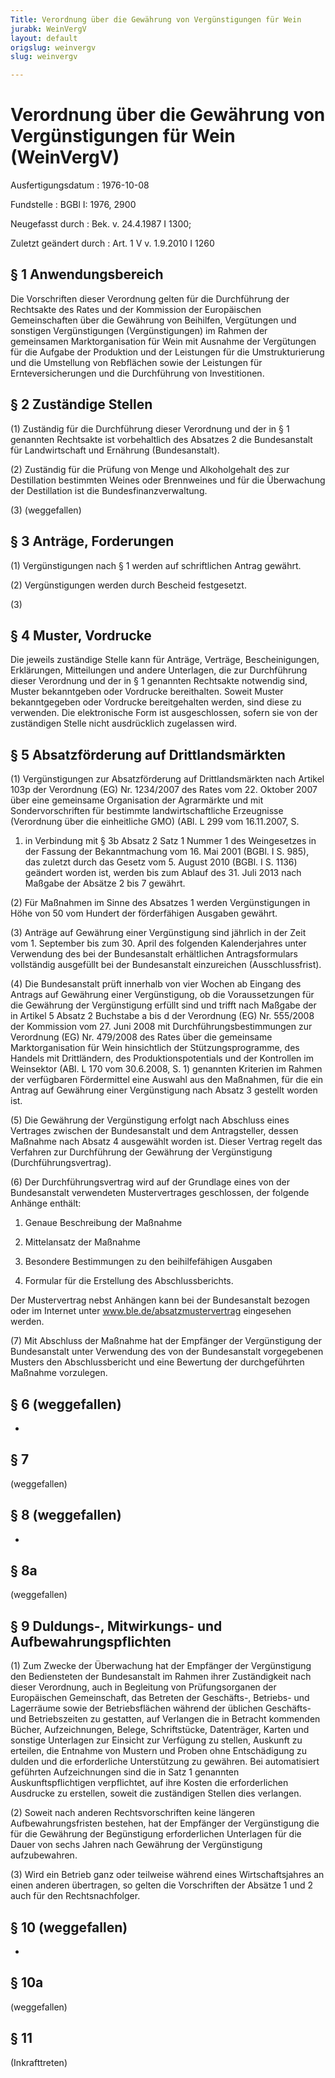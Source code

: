 ```yaml
---
Title: Verordnung über die Gewährung von Vergünstigungen für Wein
jurabk: WeinVergV
layout: default
origslug: weinvergv
slug: weinvergv

---
```


# Verordnung über die Gewährung von Vergünstigungen für Wein (WeinVergV)

Ausfertigungsdatum
:   1976-10-08

Fundstelle
:   BGBl I: 1976, 2900

Neugefasst durch
:   Bek. v. 24.4.1987 I 1300;

Zuletzt geändert durch
:   Art. 1 V v. 1.9.2010 I 1260


## § 1 Anwendungsbereich

Die Vorschriften dieser Verordnung gelten für die Durchführung der
Rechtsakte des Rates und der Kommission der Europäischen
Gemeinschaften über die Gewährung von Beihilfen, Vergütungen und
sonstigen Vergünstigungen (Vergünstigungen) im Rahmen der gemeinsamen
Marktorganisation für Wein mit Ausnahme der Vergütungen für die
Aufgabe der Produktion und der Leistungen für die Umstrukturierung und
die Umstellung von Rebflächen sowie der Leistungen für
Ernteversicherungen und die Durchführung von Investitionen.


## § 2 Zuständige Stellen

(1) Zuständig für die Durchführung dieser Verordnung und der in § 1
genannten Rechtsakte ist vorbehaltlich des Absatzes 2 die
Bundesanstalt für Landwirtschaft und Ernährung (Bundesanstalt).

(2) Zuständig für die Prüfung von Menge und Alkoholgehalt des zur
Destillation bestimmten Weines oder Brennweines und für die
Überwachung der Destillation ist die Bundesfinanzverwaltung.

(3) (weggefallen)


## § 3 Anträge, Forderungen

(1) Vergünstigungen nach § 1 werden auf schriftlichen Antrag gewährt.

(2) Vergünstigungen werden durch Bescheid festgesetzt.

(3)


## § 4 Muster, Vordrucke

Die jeweils zuständige Stelle kann für Anträge, Verträge,
Bescheinigungen, Erklärungen, Mitteilungen und andere Unterlagen, die
zur Durchführung dieser Verordnung und der in § 1 genannten Rechtsakte
notwendig sind, Muster bekanntgeben oder Vordrucke bereithalten.
Soweit Muster bekanntgegeben oder Vordrucke bereitgehalten werden,
sind diese zu verwenden. Die elektronische Form ist ausgeschlossen,
sofern sie von der zuständigen Stelle nicht ausdrücklich zugelassen
wird.


## § 5 Absatzförderung auf Drittlandsmärkten

(1) Vergünstigungen zur Absatzförderung auf Drittlandsmärkten nach
Artikel 103p der Verordnung (EG) Nr. 1234/2007 des Rates vom 22.
Oktober 2007 über eine gemeinsame Organisation der Agrarmärkte und mit
Sondervorschriften für bestimmte landwirtschaftliche Erzeugnisse
(Verordnung über die einheitliche GMO) (ABl. L 299 vom 16.11.2007, S.
1) in Verbindung mit § 3b Absatz 2 Satz 1 Nummer 1 des Weingesetzes in
der Fassung der Bekanntmachung vom 16. Mai 2001 (BGBl. I S. 985), das
zuletzt durch das Gesetz vom 5. August 2010 (BGBl. I S. 1136) geändert
worden ist, werden bis zum Ablauf des 31. Juli 2013 nach Maßgabe der
Absätze 2 bis 7 gewährt.

(2) Für Maßnahmen im Sinne des Absatzes 1 werden Vergünstigungen in
Höhe von 50 vom Hundert der förderfähigen Ausgaben gewährt.

(3) Anträge auf Gewährung einer Vergünstigung sind jährlich in der
Zeit vom 1. September bis zum 30. April des folgenden Kalenderjahres
unter Verwendung des bei der Bundesanstalt erhältlichen
Antragsformulars vollständig ausgefüllt bei der Bundesanstalt
einzureichen (Ausschlussfrist).

(4) Die Bundesanstalt prüft innerhalb von vier Wochen ab Eingang des
Antrags auf Gewährung einer Vergünstigung, ob die Voraussetzungen für
die Gewährung der Vergünstigung erfüllt sind und trifft nach Maßgabe
der in Artikel 5 Absatz 2 Buchstabe a bis d der Verordnung (EG) Nr.
555/2008 der Kommission vom 27. Juni 2008 mit
Durchführungsbestimmungen zur Verordnung (EG) Nr. 479/2008 des Rates
über die gemeinsame Marktorganisation für Wein hinsichtlich der
Stützungsprogramme, des Handels mit Drittländern, des
Produktionspotentials und der Kontrollen im Weinsektor (ABl. L 170 vom
30\.6.2008, S. 1) genannten Kriterien im Rahmen der verfügbaren
Fördermittel eine Auswahl aus den Maßnahmen, für die ein Antrag auf
Gewährung einer Vergünstigung nach Absatz 3 gestellt worden ist.

(5) Die Gewährung der Vergünstigung erfolgt nach Abschluss eines
Vertrages zwischen der Bundesanstalt und dem Antragsteller, dessen
Maßnahme nach Absatz 4 ausgewählt worden ist. Dieser Vertrag regelt
das Verfahren zur Durchführung der Gewährung der Vergünstigung
(Durchführungsvertrag).

(6) Der Durchführungsvertrag wird auf der Grundlage eines von der
Bundesanstalt verwendeten Mustervertrages geschlossen, der folgende
Anhänge enthält:

1.  Genaue Beschreibung der Maßnahme


2.  Mittelansatz der Maßnahme


3.  Besondere Bestimmungen zu den beihilfefähigen Ausgaben


4.  Formular für die Erstellung des Abschlussberichts.



Der Mustervertrag nebst Anhängen kann bei der Bundesanstalt bezogen
oder im Internet unter
www.ble.de/absatzmustervertrag              eingesehen werden.

(7) Mit Abschluss der Maßnahme hat der Empfänger der Vergünstigung der
Bundesanstalt unter Verwendung des von der Bundesanstalt vorgegebenen
Musters den Abschlussbericht und eine Bewertung der durchgeführten
Maßnahme vorzulegen.


## § 6 (weggefallen)

-


## § 7

(weggefallen)


## § 8 (weggefallen)

-


## § 8a

(weggefallen)


## § 9 Duldungs-, Mitwirkungs- und Aufbewahrungspflichten

(1) Zum Zwecke der Überwachung hat der Empfänger der Vergünstigung den
Bediensteten der Bundesanstalt im Rahmen ihrer Zuständigkeit nach
dieser Verordnung, auch in Begleitung von Prüfungsorganen der
Europäischen Gemeinschaft, das Betreten der Geschäfts-, Betriebs- und
Lagerräume sowie der Betriebsflächen während der üblichen Geschäfts-
und Betriebszeiten zu gestatten, auf Verlangen die in Betracht
kommenden Bücher, Aufzeichnungen, Belege, Schriftstücke, Datenträger,
Karten und sonstige Unterlagen zur Einsicht zur Verfügung zu stellen,
Auskunft zu erteilen, die Entnahme von Mustern und Proben ohne
Entschädigung zu dulden und die erforderliche Unterstützung zu
gewähren. Bei automatisiert geführten Aufzeichnungen sind die in Satz
1 genannten Auskunftspflichtigen verpflichtet, auf ihre Kosten die
erforderlichen Ausdrucke zu erstellen, soweit die zuständigen Stellen
dies verlangen.

(2) Soweit nach anderen Rechtsvorschriften keine längeren
Aufbewahrungsfristen bestehen, hat der Empfänger der Vergünstigung die
für die Gewährung der Begünstigung erforderlichen Unterlagen für die
Dauer von sechs Jahren nach Gewährung der Vergünstigung aufzubewahren.

(3) Wird ein Betrieb ganz oder teilweise während eines
Wirtschaftsjahres an einen anderen übertragen, so gelten die
Vorschriften der Absätze 1 und 2 auch für den Rechtsnachfolger.


## § 10 (weggefallen)

-


## § 10a

(weggefallen)


## § 11

(Inkrafttreten)

